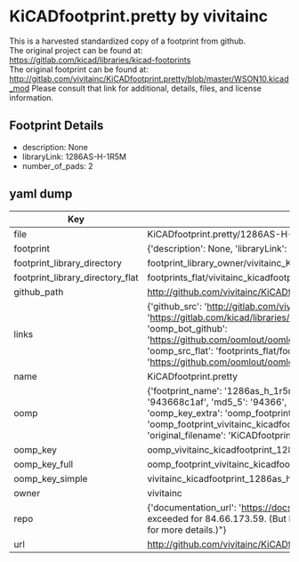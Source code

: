 # KiCADfootprint.pretty by vivitainc  
This is a harvested standardized copy of a footprint from github.  
The original project can be found at:  
https://gitlab.com/kicad/libraries/kicad-footprints  
The original footprint can be found at:
http://gitlab.com/vivitainc/KiCADfootprint.pretty/blob/master/WSON10.kicad_mod
Please consult that link for additional, details, files, and license information.  
## Footprint Details
* description: None  
* libraryLink: 1286AS-H-1R5M  
* number_of_pads: 2  
## yaml dump  
| Key | Value |  
| --- | --- |  
| file | KiCADfootprint.pretty/1286AS-H-1R5M.kicad_mod |  
| footprint | {'description': None, 'libraryLink': '1286AS-H-1R5M', 'number_of_pads': 2} |  
| footprint_library_directory | footprint_library_owner/vivitainc_KiCADfootprint.pretty |  
| footprint_library_directory_flat | footprints_flat/vivitainc_kicadfootprint_1286as_h_1r5m/working |  
| github_path | http://github.com/vivitainc/KiCADfootprint.pretty/blob/master/1286AS-H-1R5M.kicad_mod |  
| links | {'github_src': 'http://gitlab.com/vivitainc/KiCADfootprint.pretty/blob/master/WSON10.kicad_mod', 'github_src_repo': 'https://gitlab.com/kicad/libraries/kicad-footprints', 'oomp_bot': 'footprints/vivitainc_kicadfootprint_1286as_h_1r5m/working', 'oomp_bot_github': 'https://github.com/oomlout/oomlout_oomp_footprint_bot/tree/main/footprints/vivitainc_kicadfootprint_1286as_h_1r5m/working', 'oomp_src_flat': 'footprints_flat/footprints_flat/vivitainc_kicadfootprint_1286as_h_1r5m/working', 'oomp_src_flat_github': 'https://github.com/oomlout/oomlout_oomp_footprint_src/tree/main/footprints_flat/vivitainc_kicadfootprint_1286as_h_1r5m/working'} |  
| name | KiCADfootprint.pretty |  
| oomp | {'footprint_name': '1286as_h_1r5m', 'library_name': 'kicadfootprint', 'md5': '943668c1afea6c1fa70693220c6202c4', 'md5_10': '943668c1af', 'md5_5': '94366', 'md5_6': '943668', 'oomp_key': 'oomp_vivitainc_kicadfootprint_1286as_h_1r5m', 'oomp_key_extra': 'oomp_footprint_vivitainc_kicadfootprint_1286as_h_1r5m', 'oomp_key_full': 'oomp_footprint_vivitainc_kicadfootprint_1286as_h_1r5m_943668', 'oomp_key_simple': 'vivitainc_kicadfootprint_1286as_h_1r5m', 'original_filename': 'KiCADfootprint.pretty/1286AS-H-1R5M.kicad_mod', 'owner_name': 'vivitainc'} |  
| oomp_key | oomp_vivitainc_kicadfootprint_1286as_h_1r5m |  
| oomp_key_full | oomp_footprint_vivitainc_kicadfootprint_1286as_h_1r5m |  
| oomp_key_simple | vivitainc_kicadfootprint_1286as_h_1r5m |  
| owner | vivitainc |  
| repo | {'documentation_url': 'https://docs.github.com/rest/overview/resources-in-the-rest-api#rate-limiting', 'message': "API rate limit exceeded for 84.66.173.59. (But here's the good news: Authenticated requests get a higher rate limit. Check out the documentation for more details.)"} |  
| url | http://github.com/vivitainc/KiCADfootprint.pretty |  

